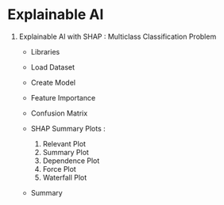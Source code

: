 # Explainable AI

1. Explainable AI with SHAP : Multiclass Classification Problem

    - Libraries
    - Load Dataset
    - Create Model
    - Feature Importance
    - Confusion Matrix
    - SHAP Summary Plots :
        1. Relevant Plot
        2. Summary Plot
        3. Dependence Plot
        4. Force Plot
        5. Waterfall Plot

    - Summary